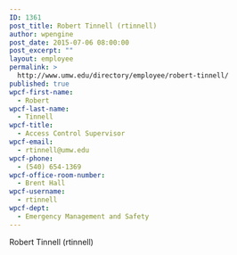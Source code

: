 ```yaml
---
ID: 1361
post_title: Robert Tinnell (rtinnell)
author: wpengine
post_date: 2015-07-06 08:00:00
post_excerpt: ""
layout: employee
permalink: >
  http://www.umw.edu/directory/employee/robert-tinnell/
published: true
wpcf-first-name:
  - Robert
wpcf-last-name:
  - Tinnell
wpcf-title:
  - Access Control Supervisor
wpcf-email:
  - rtinnell@umw.edu
wpcf-phone:
  - (540) 654-1369
wpcf-office-room-number:
  - Brent Hall
wpcf-username:
  - rtinnell
wpcf-dept:
  - Emergency Management and Safety
---
```

Robert Tinnell (rtinnell)